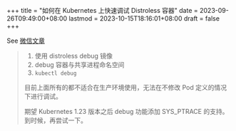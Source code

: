 +++
title = "如何在 Kubernetes 上快速调试 Distroless 容器"
date = 2023-09-26T09:49:00+08:00
lastmod = 2023-10-15T18:16:01+08:00
draft = false
+++

See [微信文章](https://mp.weixin.qq.com/s?__biz=MzI3MTI2NzkxMA%3D%3D&mid=2247527762&idx=1&sn=2cfd745be7b5a31e2e5c3d22652384d0)

> 1.  使用 distroless debug 镜像
> 2.  debug 容器与共享进程命名空间
> 3.  `kubectl debug`
>
> 目前上面所有的都不适合在生产环境使用，无法在不修改 Pod 定义的情况下进行调试。
>
> 期望 Kubernetes 1.23 版本之后 debug 功能添加 SYS_PTRACE 的支持。到时候，再尝试一下。
